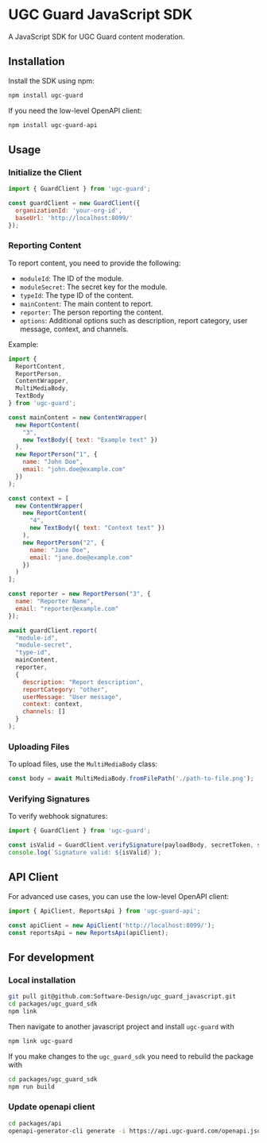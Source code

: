 # UGC Guard JavaScript SDK

A JavaScript SDK for UGC Guard content moderation.

## Installation

Install the SDK using npm:

```sh
npm install ugc-guard
```

If you need the low-level OpenAPI client:

```sh
npm install ugc-guard-api
```

## Usage

### Initialize the Client

```js
import { GuardClient } from 'ugc-guard';

const guardClient = new GuardClient({
  organizationId: 'your-org-id',
  baseUrl: 'http://localhost:8099/'
});
```

### Reporting Content

To report content, you need to provide the following:

- `moduleId`: The ID of the module.
- `moduleSecret`: The secret key for the module.
- `typeId`: The type ID of the content.
- `mainContent`: The main content to report.
- `reporter`: The person reporting the content.
- `options`: Additional options such as description, report category, user message, context, and channels.

Example:

```js
import { 
  ReportContent,
  ReportPerson,
  ContentWrapper,
  MultiMediaBody,
  TextBody
} from 'ugc-guard';

const mainContent = new ContentWrapper(
  new ReportContent(
    "3",
    new TextBody({ text: "Example text" })
  ),
  new ReportPerson("1", {
    name: "John Doe",
    email: "john.doe@example.com"
  })
);

const context = [
  new ContentWrapper(
    new ReportContent(
      "4",
      new TextBody({ text: "Context text" })
    ),
    new ReportPerson("2", {
      name: "Jane Doe",
      email: "jane.doe@example.com"
    })
  )
];

const reporter = new ReportPerson("3", {
  name: "Reporter Name",
  email: "reporter@example.com"
});

await guardClient.report(
  "module-id",
  "module-secret",
  "type-id",
  mainContent,
  reporter,
  {
    description: "Report description",
    reportCategory: "other",
    userMessage: "User message",
    context: context,
    channels: []
  }
);
```

### Uploading Files

To upload files, use the `MultiMediaBody` class:

```js
const body = await MultiMediaBody.fromFilePath('./path-to-file.png');
```

### Verifying Signatures

To verify webhook signatures:

```js
import { GuardClient } from 'ugc-guard';

const isValid = GuardClient.verifySignature(payloadBody, secretToken, signatureHeader);
console.log(`Signature valid: ${isValid}`);
```

## API Client

For advanced use cases, you can use the low-level OpenAPI client:

```js
import { ApiClient, ReportsApi } from 'ugc-guard-api';

const apiClient = new ApiClient('http://localhost:8099/');
const reportsApi = new ReportsApi(apiClient);
```


## For development
### Local installation
```bash
git pull git@github.com:Software-Design/ugc_guard_javascript.git
cd packages/ugc_guard_sdk
npm link
```
Then navigate to another javascript project and install `ugc-guard` with
```bash
npm link ugc-guard
``` 
If you make changes to the `ugc_guard_sdk` you need to rebuild the package with
```bash
cd packages/ugc_guard_sdk
npm run build
```

### Update openapi client
```bash
cd packages/api
openapi-generator-cli generate -i https://api.ugc-guard.com/openapi.json -g javascript  --additional-properties=projectName=ugc_guard_javascript_api,projectVersion="1.0.0", -o packages/api
```


